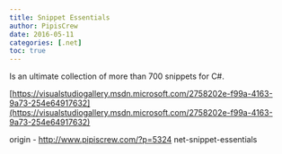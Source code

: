 ```yaml
---
title: Snippet Essentials
author: PipisCrew
date: 2016-05-11
categories: [.net]
toc: true
---
```


Is an ultimate collection of more than 700 snippets for C#.

[https://visualstudiogallery.msdn.microsoft.com/2758202e-f99a-4163-9a73-254e64917632](https://visualstudiogallery.msdn.microsoft.com/2758202e-f99a-4163-9a73-254e64917632)

origin - http://www.pipiscrew.com/?p=5324 net-snippet-essentials